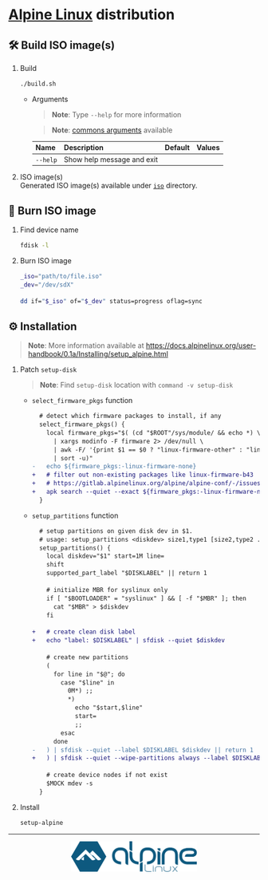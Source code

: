 <!-- markdownlint-disable MD033 -->

# [Alpine Linux](https://www.alpinelinux.org) distribution

## :hammer_and_wrench: Build ISO image(s)

1. Build

   ```sh
   ./build.sh
   ```

   - Arguments

     > **Note**: Type `--help` for more information

     > **Note**: [commons arguments](../../../scripts/README.md#arguments-2) available

     | **Name** | **Description**            | **Default** | **Values** |
     | -------- | -------------------------- | ----------- | ---------- |
     | `--help` | Show help message and exit |

2. ISO image(s) \
   Generated ISO image(s) available under [`iso`](./iso/) directory.

## :floppy_disk: Burn ISO image

1. Find device name

   ```sh
   fdisk -l
   ```

2. Burn ISO image

   ```sh
   _iso="path/to/file.iso"
   _dev="/dev/sdX"
   
   dd if="$_iso" of="$_dev" status=progress oflag=sync
   ```

## :gear: Installation

> **Note**: More information available at <https://docs.alpinelinux.org/user-handbook/0.1a/Installing/setup_alpine.html>

1. Patch `setup-disk`

   > **Note**: Find `setup-disk` location with `command -v setup-disk`

   - `select_firmware_pkgs` function

     ```diff
       # detect which firmware packages to install, if any
       select_firmware_pkgs() {
         local firmware_pkgs="$( (cd "$ROOT"/sys/module/ && echo *) \
           | xargs modinfo -F firmware 2> /dev/null \
           | awk -F/ '{print $1 == $0 ? "linux-firmware-other" : "linux-firmware-"$1}' \
           | sort -u)"
     -   echo ${firmware_pkgs:-linux-firmware-none}
     +   # filter out non-existing packages like linux-firmware-b43
     +   # https://gitlab.alpinelinux.org/alpine/alpine-conf/-/issues/10530
     +   apk search --quiet --exact ${firmware_pkgs:-linux-firmware-none}
       }
     ```

   - `setup_partitions` function

     ```diff
       # setup partitions on given disk dev in $1.
       # usage: setup_partitions <diskdev> size1,type1 [size2,type2 ...]
       setup_partitions() {
         local diskdev="$1" start=1M line=
         shift
         supported_part_label "$DISKLABEL" || return 1

         # initialize MBR for syslinux only
         if [ "$BOOTLOADER" = "syslinux" ] && [ -f "$MBR" ]; then
           cat "$MBR" > $diskdev
         fi

     +   # create clean disk label
     +   echo "label: $DISKLABEL" | sfdisk --quiet $diskdev

         # create new partitions
         (
           for line in "$@"; do
             case "$line" in
               0M*) ;;
               *)
                 echo "$start,$line"
                 start=
                 ;;
             esac
           done
     -   ) | sfdisk --quiet --label $DISKLABEL $diskdev || return 1
     +   ) | sfdisk --quiet --wipe-partitions always --label $DISKLABEL $diskdev || return 1

         # create device nodes if not exist
         $MOCK mdev -s
       }
     ```

2. Install

   ```sh
   setup-alpine
   ```

---

<p align="center">
  <img src="./logo.png" alt="Alpine Linux logo" width="50%" />
</p>
